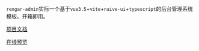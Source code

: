 `rengar-admin`实际一个基于`vue3.5`+`vite`+`naive-ui`+`typescript`的后台管理系统模板。开箱即用。

[项目文档](https://rengarjs.github.io/rengar-admin-doc/)

[在线预览](https://rengarjs.github.io/rengar-admin/)
